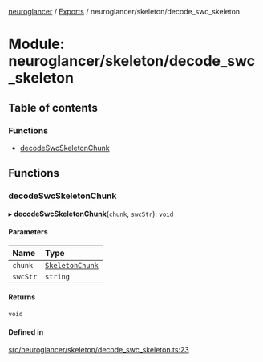 [neuroglancer](../README.md) / [Exports](../modules.md) / neuroglancer/skeleton/decode\_swc\_skeleton

# Module: neuroglancer/skeleton/decode\_swc\_skeleton

## Table of contents

### Functions

- [decodeSwcSkeletonChunk](neuroglancer_skeleton_decode_swc_skeleton.md#decodeswcskeletonchunk)

## Functions

### decodeSwcSkeletonChunk

▸ **decodeSwcSkeletonChunk**(`chunk`, `swcStr`): `void`

#### Parameters

| Name | Type |
| :------ | :------ |
| `chunk` | [`SkeletonChunk`](../classes/neuroglancer_skeleton_backend.SkeletonChunk.md) |
| `swcStr` | `string` |

#### Returns

`void`

#### Defined in

[src/neuroglancer/skeleton/decode_swc_skeleton.ts:23](https://github.com/ActiveBrainAtlas2/neuroglancer/blob/91617476/src/neuroglancer/skeleton/decode_swc_skeleton.ts#L23)
